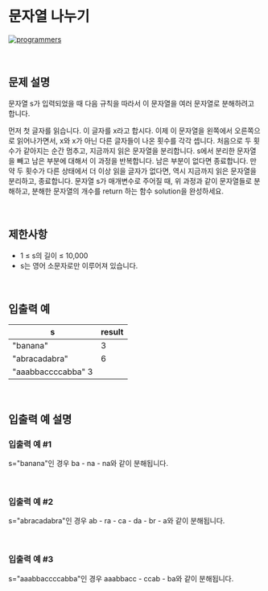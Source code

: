 # 문자열 나누기

[![programmers](https://user-images.githubusercontent.com/69426184/209522553-bab40080-50ba-4743-86a3-f6198bff3974.png)](https://school.programmers.co.kr/learn/courses/30/lessons/140108)

<br/>

## 문제 설명

문자열 s가 입력되었을 때 다음 규칙을 따라서 이 문자열을 여러 문자열로 분해하려고 합니다.

먼저 첫 글자를 읽습니다. 이 글자를 x라고 합시다.
이제 이 문자열을 왼쪽에서 오른쪽으로 읽어나가면서, x와 x가 아닌 다른 글자들이 나온 횟수를 각각 셉니다. 처음으로 두 횟수가 같아지는 순간 멈추고, 지금까지 읽은 문자열을 분리합니다.
s에서 분리한 문자열을 빼고 남은 부분에 대해서 이 과정을 반복합니다. 남은 부분이 없다면 종료합니다.
만약 두 횟수가 다른 상태에서 더 이상 읽을 글자가 없다면, 역시 지금까지 읽은 문자열을 분리하고, 종료합니다.
문자열 s가 매개변수로 주어질 때, 위 과정과 같이 문자열들로 분해하고, 분해한 문자열의 개수를 return 하는 함수 solution을 완성하세요.

<br/>

## 제한사항

-   1 ≤ s의 길이 ≤ 10,000
-   s는 영어 소문자로만 이루어져 있습니다.

<br/>

## 입출력 예

| s                  | result |
| ------------------ | ------ |
| "banana"           | 3      |
| "abracadabra"      | 6      |
| "aaabbaccccabba" 3 |        |

<br/>

## 입출력 예 설명

### 입출력 예 #1

s="banana"인 경우 ba - na - na와 같이 분해됩니다.

<br/>

### 입출력 예 #2

s="abracadabra"인 경우 ab - ra - ca - da - br - a와 같이 분해됩니다.

<br/>

### 입출력 예 #3

s="aaabbaccccabba"인 경우 aaabbacc - ccab - ba와 같이 분해됩니다.
